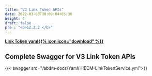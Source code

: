 ```yaml
---
title: "V3 Link Token APIs"
date: 2022-03-03T18:00:04+05:30
Weight: 4
draft: false
pre : "<b>12.2.2 </b>"
---
```




**[Link Token yaml{{% icon icon="download" %}}](../HIECM-LinkTokenService.yml "download")**

## Complete Swagger for V3 Link Token APIs

{{< swagger src="/abdm-docs/Yaml/HIECM-LinkTokenService.yml">}}

